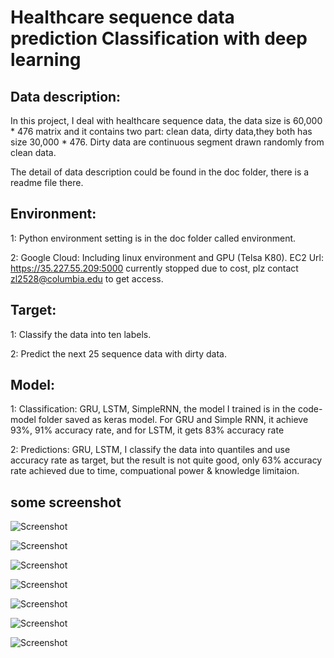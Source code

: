 # Healthcare sequence data prediction Classification with deep learning

## Data description:

In this project, I deal with healthcare sequence data, the data size is 60,000 * 476 matrix and it contains two part: clean data, dirty data,they both has size 30,000 * 476. Dirty data are continuous segment drawn randomly from clean data. 


The detail of data description could be found in the doc folder, there is a readme file there.

## Environment: 

1: Python environment setting is in the doc folder called environment.

2: Google Cloud: Including linux environment and GPU (Telsa K80). EC2 Url: https://35.227.55.209:5000 currently stopped due to cost, plz contact zl2528@columbia.edu to get access.

## Target:

1: Classify the data into ten labels.

2: Predict the next 25 sequence data with dirty data.

## Model:

1: Classification: GRU, LSTM, SimpleRNN, the model I trained is in the code-model folder saved as keras model. For GRU and Simple RNN, it achieve 93%, 91% accuracy rate, and for LSTM, it gets 83% accuracy rate

2: Predictions: GRU, LSTM, I classify the data into quantiles and use accuracy rate as target, but the result is not quite good, only 63% accuracy rate achieved due to time, compuational power & knowledge limitaion.

## some screenshot

![Screenshot](https://github.com/ZishuoLi/Healthcare_sequence_data_prediction-Classification_with_deep_learning/blob/master/image/GPU1.png)


![Screenshot](https://github.com/ZishuoLi/Healthcare_sequence_data_prediction-Classification_with_deep_learning/blob/master/image/GPU2.png)


![Screenshot](https://github.com/ZishuoLi/Healthcare_sequence_data_prediction-Classification_with_deep_learning/blob/master/image/GPU3.png)


![Screenshot](https://github.com/ZishuoLi/Healthcare_sequence_data_prediction-Classification_with_deep_learning/blob/master/image/GPU4.png)


![Screenshot](https://github.com/ZishuoLi/Healthcare_sequence_data_prediction-Classification_with_deep_learning/blob/master/image/GPU5.png)


![Screenshot](https://github.com/ZishuoLi/Healthcare_sequence_data_prediction-Classification_with_deep_learning/blob/master/image/GPU6.png)


![Screenshot](https://github.com/ZishuoLi/Healthcare_sequence_data_prediction-Classification_with_deep_learning/blob/master/image/GPU7.png)
